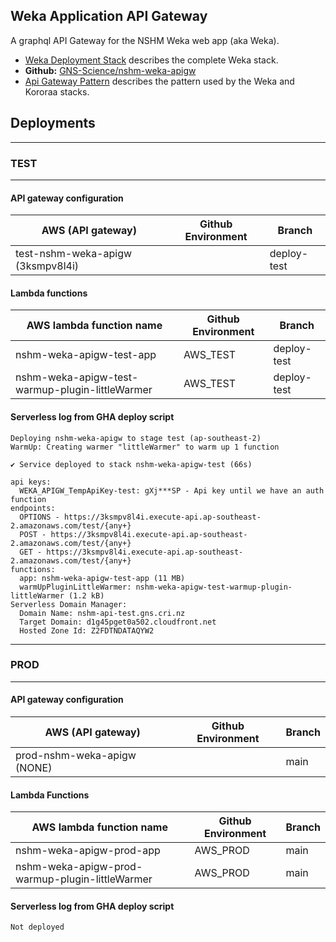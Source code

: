 ## Weka Application API Gateway

A graphql API Gateway for the NSHM Weka web app (aka Weka).

 - [Weka Deployment Stack](/nzshm-documentation/architecture/weka_deployment_stack/) describes the complete Weka stack.
 - **Github:** [GNS-Science/nshm-weka-apigw](https://github.com/GNS-Science/nshm-weka-apigw)
 - [Api Gateway Pattern](/nzshm-documentation/architecture/api_gateway_pattern/) describes the pattern used by the Weka and Kororaa stacks.

## Deployments

-----
### TEST
-----

#### API gateway configuration
| AWS  (API gateway)                     | Github Environment | Branch       |
| -------------------------------------- | ------------------ | ------------ | 
| test-nshm-weka-apigw (3ksmpv8l4i)      |                    | deploy-test  | 

#### Lambda functions
| AWS lambda function name                                    | Github Environment | Branch       |
| ----------------------------------------------------------- | ------------------ | ------------ | 
| nshm-weka-apigw-test-app                                    | AWS_TEST           | deploy-test  | 
| nshm-weka-apigw-test-warmup-plugin-littleWarmer             | AWS_TEST           | deploy-test  | 

#### Serverless log from GHA deploy script
```
Deploying nshm-weka-apigw to stage test (ap-southeast-2)
WarmUp: Creating warmer "littleWarmer" to warm up 1 function

✔ Service deployed to stack nshm-weka-apigw-test (66s)

api keys:
  WEKA_APIGW_TempApiKey-test: gXj***SP - Api key until we have an auth function
endpoints:
  OPTIONS - https://3ksmpv8l4i.execute-api.ap-southeast-2.amazonaws.com/test/{any+}
  POST - https://3ksmpv8l4i.execute-api.ap-southeast-2.amazonaws.com/test/{any+}
  GET - https://3ksmpv8l4i.execute-api.ap-southeast-2.amazonaws.com/test/{any+}
functions:
  app: nshm-weka-apigw-test-app (11 MB)
  warmUpPluginLittleWarmer: nshm-weka-apigw-test-warmup-plugin-littleWarmer (1.2 kB)
Serverless Domain Manager:
  Domain Name: nshm-api-test.gns.cri.nz
  Target Domain: d1g45pget0a502.cloudfront.net
  Hosted Zone Id: Z2FDTNDATAQYW2
```

-----
### PROD
-----

#### API gateway configuration
| AWS  (API gateway)                     | Github Environment | Branch       |
| -------------------------------------- | ------------------ | ------------ | 
| prod-nshm-weka-apigw (NONE)      |                    | main  | 

#### Lambda Functions
| AWS lambda function name                                    | Github Environment | Branch       |
| ----------------------------------------------------------- | ------------------ | ------------ | 
| nshm-weka-apigw-prod-app                                    | AWS_PROD           | main         | 
| nshm-weka-apigw-prod-warmup-plugin-littleWarmer             | AWS_PROD           | main         | 


#### Serverless log from GHA deploy script
```
Not deployed
```
